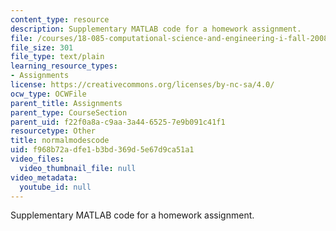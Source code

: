 ```yaml
---
content_type: resource
description: Supplementary MATLAB code for a homework assignment.
file: /courses/18-085-computational-science-and-engineering-i-fall-2008/f968b72adfe1b3bd369d5e67d9ca51a1_normalmodescode.m
file_size: 301
file_type: text/plain
learning_resource_types:
- Assignments
license: https://creativecommons.org/licenses/by-nc-sa/4.0/
ocw_type: OCWFile
parent_title: Assignments
parent_type: CourseSection
parent_uid: f22f0a8a-c9aa-3a44-6525-7e9b091c41f1
resourcetype: Other
title: normalmodescode
uid: f968b72a-dfe1-b3bd-369d-5e67d9ca51a1
video_files:
  video_thumbnail_file: null
video_metadata:
  youtube_id: null
---
```

Supplementary MATLAB code for a homework assignment.